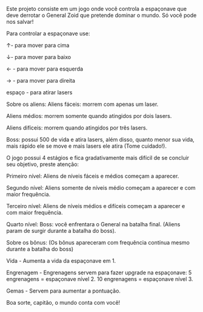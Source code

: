 Este projeto consiste em um jogo onde você controla a espaçonave que deve derrotar o  General Zoid que pretende dominar o mundo. Só você pode nos salvar! 
 
Para controlar a espaçonave use:
 
↑- para mover para cima
 
↓- para mover para baixo
 
← - para mover para esquerda
 
→ - para mover para direita
 
espaço - para atirar lasers
 
Sobre os aliens:
Aliens fáceis: morrem com apenas um laser.

Aliens médios: morrem somente quando atingidos por dois lasers.

Aliens difíceis: morrem quando atingidos por três lasers.

Boss: possui 500 de vida e atira lasers, além disso, quanto menor sua vida, mais rápido ele se move e mais lasers ele atira (Tome cuidado!).

O jogo possui 4 estágios e fica gradativamente mais difícil de se concluir seu objetivo, preste atenção:

Primeiro nível: 
	Aliens de níveis fáceis e médios começam a aparecer.

Segundo nível:
	Aliens somente de níveis médio começam a aparecer e com maior frequência.

Terceiro nível: 
	Aliens de níveis médios e difíceis começam a aparecer e com maior frequência.

Quarto nível:
	Boss: você enfrentara o General na batalha final. (Aliens param de surgir durante a batalha do boss).
 
Sobre os bônus:
(Os bônus apareceram com frequência contínua mesmo durante a batalha do boss)

Vida - Aumenta a vida da espaçonave em 1.

Engrenagem - Engrenagens servem para fazer upgrade na espaçonave:
5 engrenagens = espaçonave nível 2.
10 engrenagens = espaçonave nível 3.

Gemas - Servem para aumentar a pontuação.
 
Boa sorte, capitão, o mundo conta com você!
